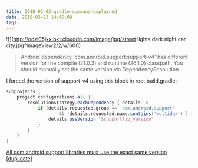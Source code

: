 ```yaml
---
title: 2018-02-03-gradle-command-explained
date: 2018-02-03 14:46:09
tags:
---
```


![](http://odzl05jxx.bkt.clouddn.com/image/jpg/street lights dark night car city.jpg?imageView2/2/w/600)
<!--more-->

> Android dependency 'com.android.support:support-v4' has different version for the compile (21.0.3) and runtime (26.1.0) classpath. You should manually set the same version via DependencyResolution


I forced the version of support-v4 using this block in root build.gradle:
```gradle
subprojects {
    project.configurations.all {
        resolutionStrategy.eachDependency { details ->
            if (details.requested.group == 'com.android.support'
                    && !details.requested.name.contains('multidex') ) {
                details.useVersion "$supportlib_version"
            }
        }
    }
}
```

[All com.android.support libraries must use the exact same version [duplicate]
](https://stackoverflow.com/questions/42374151/all-com-android-support-libraries-must-use-the-exact-same-version-specification)
